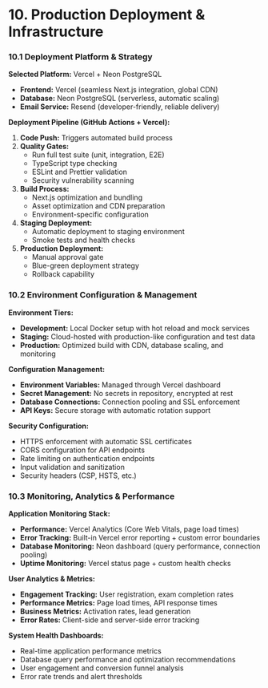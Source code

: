 # 10. Production Deployment & Infrastructure

### 10.1 Deployment Platform & Strategy

**Selected Platform:** Vercel + Neon PostgreSQL
- **Frontend:** Vercel (seamless Next.js integration, global CDN)
- **Database:** Neon PostgreSQL (serverless, automatic scaling)
- **Email Service:** Resend (developer-friendly, reliable delivery)

**Deployment Pipeline (GitHub Actions + Vercel):**
1. **Code Push:** Triggers automated build process
2. **Quality Gates:** 
   - Run full test suite (unit, integration, E2E)
   - TypeScript type checking
   - ESLint and Prettier validation
   - Security vulnerability scanning
3. **Build Process:** 
   - Next.js optimization and bundling
   - Asset optimization and CDN preparation
   - Environment-specific configuration
4. **Staging Deployment:** 
   - Automatic deployment to staging environment
   - Smoke tests and health checks
5. **Production Deployment:** 
   - Manual approval gate
   - Blue-green deployment strategy
   - Rollback capability

### 10.2 Environment Configuration & Management

**Environment Tiers:**
- **Development:** Local Docker setup with hot reload and mock services
- **Staging:** Cloud-hosted with production-like configuration and test data
- **Production:** Optimized build with CDN, database scaling, and monitoring

**Configuration Management:**
- **Environment Variables:** Managed through Vercel dashboard
- **Secret Management:** No secrets in repository, encrypted at rest
- **Database Connections:** Connection pooling and SSL enforcement
- **API Keys:** Secure storage with automatic rotation support

**Security Configuration:**
- HTTPS enforcement with automatic SSL certificates
- CORS configuration for API endpoints
- Rate limiting on authentication endpoints
- Input validation and sanitization
- Security headers (CSP, HSTS, etc.)

### 10.3 Monitoring, Analytics & Performance

**Application Monitoring Stack:**
- **Performance:** Vercel Analytics (Core Web Vitals, page load times)
- **Error Tracking:** Built-in Vercel error reporting + custom error boundaries
- **Database Monitoring:** Neon dashboard (query performance, connection pooling)
- **Uptime Monitoring:** Vercel status page + custom health checks

**User Analytics & Metrics:**
- **Engagement Tracking:** User registration, exam completion rates
- **Performance Metrics:** Page load times, API response times
- **Business Metrics:** Activation rates, lead generation
- **Error Rates:** Client-side and server-side error tracking

**System Health Dashboards:**
- Real-time application performance metrics
- Database query performance and optimization recommendations
- User engagement and conversion funnel analysis
- Error rate trends and alert thresholds
